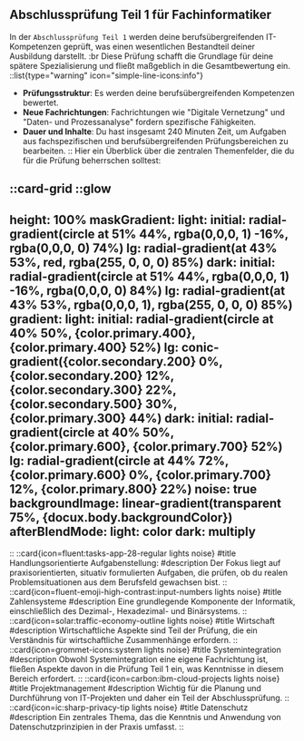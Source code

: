 ## Abschlussprüfung Teil 1 für Fachinformatiker

In der `Abschlussprüfung Teil 1` werden deine berufsübergreifenden IT-Kompetenzen geprüft, was einen wesentlichen Bestandteil deiner Ausbildung darstellt. :br 
Diese Prüfung schafft die Grundlage für deine spätere Spezialisierung und fließt maßgeblich in die Gesamtbewertung ein.
::list{type="warning" icon="simple-line-icons:info"}
- **Prüfungsstruktur**: Es werden deine berufsübergreifenden Kompetenzen bewertet.
- **Neue Fachrichtungen**: Fachrichtungen wie "Digitale Vernetzung" und "Daten- und Prozessanalyse" fordern spezifische Fähigkeiten.
- **Dauer und Inhalte**: Du hast insgesamt 240 Minuten Zeit, um Aufgaben aus fachspezifischen und berufsübergreifenden Prüfungsbereichen zu bearbeiten.
::
Hier ein Überblick über die zentralen Themenfelder, die du für die Prüfung beherrschen solltest:

::card-grid
  ::glow
  ---
  height: 100%
  maskGradient: 
    light: 
      initial: radial-gradient(circle at 51% 44%, rgba(0,0,0, 1) -16%, rgba(0,0,0, 0) 74%)
      lg: radial-gradient(at 43% 53%, red, rgba(255, 0, 0, 0) 85%)
    dark: 
      initial: radial-gradient(circle at 51% 44%, rgba(0,0,0, 1) -16%, rgba(0,0,0, 0) 84%)
      lg: radial-gradient(at 43% 53%, rgba(0,0,0, 1), rgba(255, 0, 0, 0) 85%)
  gradient:
    light:
      initial: radial-gradient(circle at 40% 50%, {color.primary.400}, {color.primary.400} 52%)
      lg: conic-gradient({color.secondary.200} 0%, {color.secondary.200} 12%, {color.secondary.300} 22%, {color.secondary.500} 30%, {color.primary.300} 44%)
    dark:
      initial: radial-gradient(circle at 40% 50%, {color.primary.600}, {color.primary.700} 52%)
      lg: radial-gradient(circle at 44% 72%, {color.primary.600} 0%, {color.primary.700} 12%, {color.primary.800} 22%)
  noise: true
  backgroundImage: linear-gradient(transparent 75%, {docux.body.backgroundColor})
  afterBlendMode: 
    light: color
    dark: multiply
  ---
  ::
  ::card{icon=fluent:tasks-app-28-regular lights noise}
  #title
  Handlungsorientierte Aufgabenstellung:
  #description
  Der Fokus liegt auf praxisorientierten, situativ formulierten Aufgaben, die prüfen, ob du realen Problemsituationen aus dem Berufsfeld gewachsen bist​.
  ::
  ::card{icon=fluent-emoji-high-contrast:input-numbers lights noise}
  #title
  Zahlensysteme
  #description
  Eine grundlegende Komponente der Informatik, einschließlich des Dezimal-, Hexadezimal- und Binärsystems.
  ::
  ::card{icon=solar:traffic-economy-outline lights noise}
  #title
  Wirtschaft
  #description
  Wirtschaftliche Aspekte sind Teil der Prüfung, die ein Verständnis für wirtschaftliche Zusammenhänge erfordern.
  ::
  ::card{icon=grommet-icons:system lights noise}
  #title
  Systemintegration
  #description
  Obwohl Systemintegration eine eigene Fachrichtung ist, fließen Aspekte davon in die Prüfung Teil 1 ein, was Kenntnisse in diesem Bereich erfordert.
  ::
  ::card{icon=carbon:ibm-cloud-projects lights noise}
  #title
  Projektmanagement
  #description
  Wichtig für die Planung und Durchführung von IT-Projekten und daher ein Teil der Abschlussprüfung.
  ::
  ::card{icon=ic:sharp-privacy-tip lights noise}
  #title
  Datenschutz
  #description
  Ein zentrales Thema, das die Kenntnis und Anwendung von Datenschutzprinzipien in der Praxis umfasst​.
  ::
